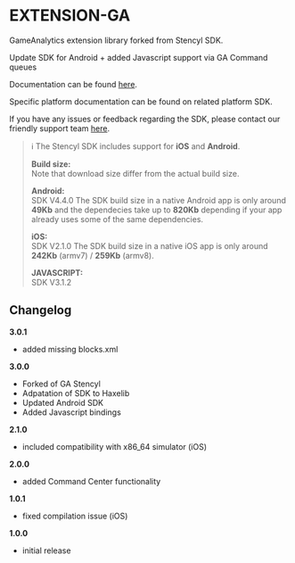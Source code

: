 EXTENSION-GA
==========

GameAnalytics extension library forked from Stencyl SDK.

Update SDK for Android + added Javascript support via GA Command queues

Documentation can be found [here](https://gameanalytics.com/docs/stencyl-sdk).

Specific platform documentation can be found on related platform SDK.

If you have any issues or feedback regarding the SDK, please contact our friendly support team [here](https://gameanalytics.com/contact).

> :information_source:
> The Stencyl SDK includes support for **iOS** and **Android**.
>   
> **Build size:**   
> Note that download size differ from the actual build size.   
>   
> **Android:**   
> SDK V4.4.0
> The SDK build size in a native Android app is only around **49Kb** and the dependecies take up to **820Kb** depending if your app already uses some of the same dependencies.   
>   
> **iOS:**   
> SDK V2.1.0
> The SDK build size in a native iOS app is only around **242Kb** (armv7) / **259Kb** (armv8).
>   
> **JAVASCRIPT:**   
> SDK V3.1.2

Changelog
---------
<!--(CHANGELOG_TOP)-->
**3.0.1**
* added missing blocks.xml

**3.0.0**
* Forked of GA Stencyl
* Adpatation of SDK to Haxelib
* Updated Android SDK
* Added Javascript bindings

**2.1.0**
* included compatibility with x86_64 simulator (iOS)

**2.0.0**
* added Command Center functionality

**1.0.1**
* fixed compilation issue (iOS)

**1.0.0**
* initial release
